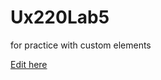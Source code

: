 # Ux220Lab5
for practice with custom elements

[Edit here](https://diy-pwa.dev/~/gh/EddieBissellSimmons/Ux220Lab5)
